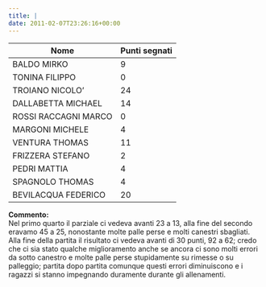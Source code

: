```yaml
---
title: |
date: 2011-02-07T23:26:16+00:00
---
```

| **Nome** | **Punti segnati** |
| -------- | ----------------- |
| BALDO MIRKO | 9 |
| TONINA FILIPPO | 0 |
| TROIANO NICOLO’ | 24 |
| DALLABETTA MICHAEL | 14 |
| ROSSI RACCAGNI MARCO | 0 |
| MARGONI MICHELE | 4 |
| VENTURA THOMAS | 11 |
| FRIZZERA STEFANO | 2 |
| PEDRI MATTIA | 4 |
| SPAGNOLO THOMAS | 4 |
| BEVILACQUA FEDERICO | 20 |

**Commento:**  
Nel primo quarto il parziale ci vedeva avanti 23 a 13, alla fine del secondo eravamo 45 a 25, nonostante molte palle perse e molti canestri sbagliati. Alla fine della partita il risultato ci vedeva avanti di 30 punti, 92 a 62; credo che ci sia stato qualche miglioramento anche se ancora ci sono molti errori da sotto canestro e molte palle perse stupidamente su rimesse o su palleggio; partita dopo partita comunque questi errori diminuiscono e i ragazzi si stanno impegnando duramente durante gli allenamenti.